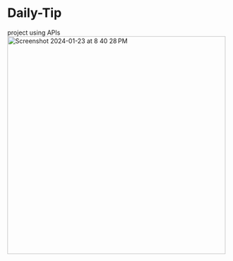 # Daily-Tip
project using APIs
<img width="494" alt="Screenshot 2024-01-23 at 8 40 28 PM" src="https://github.com/OlgaMinaievaWebDev/Daily-Tip-/assets/76005826/31bb0c09-98db-40ae-85fd-4a91a76c21f0">




